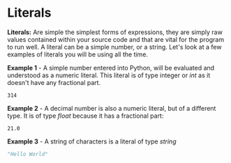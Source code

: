 # Literals

**Literals:** Are simple the simplest forms of expressions, they are simply raw values contained within your source code and that are vital for the program to run well. A literal can be a simple number, or a string. Let's look at a few examples of literals you will be using all the time.

**Example 1** - A simple number entered into Python, will be evaluated and understood as a numeric literal. This literal is of type integer or *int* as it doesn't have any fractional part. 

```
314
```

**Example 2** - A decimal number is also a numeric literal, but of a different type. It is of type *float* because it has a fractional part:

```
21.0
```

**Example 3** - A string of characters is a literal of type *string*

```python
"Hello World"
```

